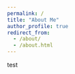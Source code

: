 ```yaml
---
permalink: /
title: "About Me"
author_profile: true
redirect_from: 
  - /about/
  - /about.html
---
```


test
